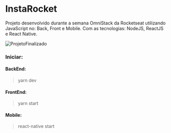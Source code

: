 # InstaRocket

Projeto desenvolvido durante a semana OmniStack da Rocketseat utilizando JavaScript no: Back, Front e Mobile. Com as tecnologias: NodeJS, ReactJS e React Native.

![ProjetoFinalizado](https://user-images.githubusercontent.com/46768454/59926264-594b3780-9410-11e9-9d41-c33f13183778.png)

### Iniciar:

#### BackEnd:

> yarn dev

#### FrontEnd:

> yarn start

#### Mobile:

> react-native start

